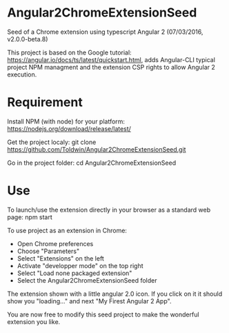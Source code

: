 # Angular2ChromeExtensionSeed
Seed of a Chrome extension using typescript Angular 2 (07/03/2016, v2.0.0-beta.8)

This project is based on the Google tutorial: https://angular.io/docs/ts/latest/quickstart.html, adds Angular-CLI typical project NPM managment and the extension CSP rights to allow Angular 2 execution. 

# Requirement
Install NPM (with node) for your platform: https://nodejs.org/download/release/latest/

Get the project localy: git clone https://github.com/Toldwin/Angular2ChromeExtensionSeed.git

Go in the project folder: cd Angular2ChromeExtensionSeed

# Use
To launch/use the extension directly in your browser as a standard web page: npm start

To use project as an extension in Chrome: 
- Open Chrome preferences
- Choose "Parameters"
- Select "Extensions" on the left
- Activate "developper mode" on the top right
- Select "Load none packaged extension"
- Select the Angular2ChromeExtensionSeed folder

The extension shown with a little angular 2.0 icon. If you click on it it should show you "loading..." and next "My Firest Angular 2 App".

You are now free to modify this seed project to make the wonderful extension you like.
